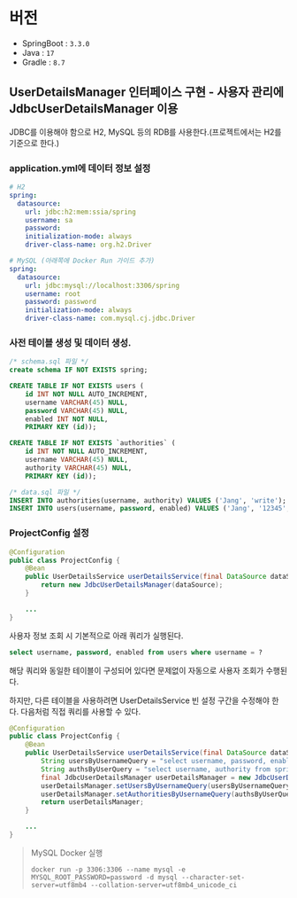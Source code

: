 # 버전
- SpringBoot : `3.3.0`
- Java : `17`
- Gradle : `8.7`

## UserDetailsManager 인터페이스 구현 - 사용자 관리에 JdbcUserDetailsManager 이용
JDBC를 이용해야 함으로 H2, MySQL 등의 RDB를 사용한다.(프로젝트에서는 H2를 기준으로 한다.)

### application.yml에 데이터 정보 설정
```yaml
# H2
spring:
  datasource:
    url: jdbc:h2:mem:ssia/spring
    username: sa
    password:
    initialization-mode: always
    driver-class-name: org.h2.Driver

# MySQL (아래쪽에 Docker Run 가이드 추가)
spring:
  datasource:
    url: jdbc:mysql://localhost:3306/spring
    username: root
    password: password
    initialization-mode: always
    driver-class-name: com.mysql.cj.jdbc.Driver
```

### 사전 테이블 생성 및 데이터 생성.
```sql
/* schema.sql 파일 */
create schema IF NOT EXISTS spring;

CREATE TABLE IF NOT EXISTS users (
    id INT NOT NULL AUTO_INCREMENT,
    username VARCHAR(45) NULL,
    password VARCHAR(45) NULL,
    enabled INT NOT NULL,
    PRIMARY KEY (id));

CREATE TABLE IF NOT EXISTS `authorities` (
    id INT NOT NULL AUTO_INCREMENT,
    username VARCHAR(45) NULL,
    authority VARCHAR(45) NULL,
    PRIMARY KEY (id));

/* data.sql 파일 */
INSERT INTO authorities(username, authority) VALUES ('Jang', 'write');
INSERT INTO users(username, password, enabled) VALUES ('Jang', '12345', '1');


```

### ProjectConfig 설정
```java
@Configuration
public class ProjectConfig {
    @Bean
    public UserDetailsService userDetailsService(final DataSource dataSource) {
        return new JdbcUserDetailsManager(dataSource);
    }

    ...
}
```

사용자 정보 조회 시 기본적으로 아래 쿼리가 실행된다.
```sql
select username, password, enabled from users where username = ?
```
해당 쿼리와 동일한 테이블이 구성되어 있다면 문제없이 자동으로 사용자 조회가 수행된다.

하지만, 다른 테이블을 사용하려면 UserDetailsService 빈 설정 구간을 수정해야 한다. 다음처럼 직접 쿼리를 사용할 수 있다.

```java
@Configuration
public class ProjectConfig {
    @Bean
    public UserDetailsService userDetailsService(final DataSource dataSource) {
        String usersByUsernameQuery = "select username, password, enabled from spring.users where username = ?";
        String authsByUserQuery = "select username, authority from spring.authorities where username = ?";
        final JdbcUserDetailsManager userDetailsManager = new JdbcUserDetailsManager(dataSource);
        userDetailsManager.setUsersByUsernameQuery(usersByUsernameQuery);
        userDetailsManager.setAuthoritiesByUsernameQuery(authsByUserQuery);
        return userDetailsManager;
    }

    ...
}
```

> MySQL Docker 실행
> ```shell
> docker run -p 3306:3306 --name mysql -e MYSQL_ROOT_PASSWORD=password -d mysql --character-set-server=utf8mb4 --collation-server=utf8mb4_unicode_ci
> ```
